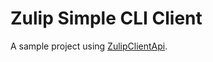 # Zulip Simple CLI Client

A sample project using [ZulipClientApi](https://github.com/Shayan-To/ZulipClientApi).
